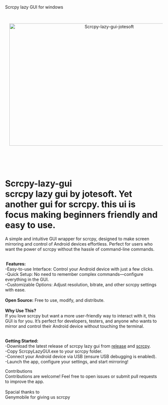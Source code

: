 <span class="firstcharacter">S</span>crcpy lazy GUI for windows 
<p>&nbsp;</p><div class="separator" style="clear: both; text-align: center;"><a href="https://blogger.googleusercontent.com/img/b/R29vZ2xl/AVvXsEhRdCW0QGILu5xzXAXirJfXOVnEV9bzfzKvoFqF6anxIBHTObhskcBh6miIg_4zG9BDXHEsZhCstyD3SGRKpGzbie7tpI_PM9eRTpc74rgqj3aFKD9JH2BNTu60GG_LbamlP7Bj5sIgRBmwQZm9NObieofsnwMGShlOaEKa67u0TQtwv9NE-mgITMw_k44/s960/scrcpy-lazy-gui-jotesoft.png" style="margin-left: 1em; margin-right: 1em;"><img alt="Scrcpy-lazy-gui-jotesoft" border="0" data-original-height="600" data-original-width="960" height="400" src="https://blogger.googleusercontent.com/img/b/R29vZ2xl/AVvXsEhRdCW0QGILu5xzXAXirJfXOVnEV9bzfzKvoFqF6anxIBHTObhskcBh6miIg_4zG9BDXHEsZhCstyD3SGRKpGzbie7tpI_PM9eRTpc74rgqj3aFKD9JH2BNTu60GG_LbamlP7Bj5sIgRBmwQZm9NObieofsnwMGShlOaEKa67u0TQtwv9NE-mgITMw_k44/w640-h400/scrcpy-lazy-gui-jotesoft.png" title="Scrcpy-lazy-gui-jotesoft" width="640" /></a></div><div><br /></div><div><br /></div><div><br /></div><br /><p></p><b>


# Scrcpy-lazy-gui&nbsp;</b><div>scrcpy lazy gui by jotesoft. Yet another gui for scrcpy. this ui is focus making beginners friendly and easy to use.
A simple and intuitive GUI wrapper for scrcpy, designed to make screen mirroring and control of Android devices effortless. Perfect for users who want the power of scrcpy without the hassle of command-line commands.&nbsp;</div><div><br /></div><div><b>&nbsp;Features:</b><br />
-Easy-to-use Interface: Control your Android device with just a few clicks. <br />
-Quick Setup: No need to remember complex commands—configure everything in the GUI.<br />
-Customizable Options: Adjust resolution, bitrate, and other scrcpy settings with ease.<br />
<br /><b>
Open Source:</b> Free to use, modify, and distribute.<br />
<br /><b>
Why Use This?</b><br />
If you love scrcpy but want a more user-friendly way to interact with it, this GUI is for you. It’s perfect for developers, testers, and anyone who wants to mirror and control their Android device without touching the terminal.</div><div><br /><b>

Getting Started:</b><br />
-Download the latest release of scrcpy lazy gui from <a href="https://github.com/joteapp/Scrcpy-lazy-gui/releases" target="_blank">release</a> and <a href="https://github.com/Genymobile/scrcpy/releases/" target="_blank">scrcpy</a>.<br />
-Copy ScrcpyLazyGUI.exe to your scrcpy folder.<br />
-Connect your Android device via USB (ensure USB debugging is enabled).<br />
-Launch the app, configure your settings, and start mirroring!<br />

Contributions<br />
Contributions are welcome! Feel free to open issues or submit pull requests to improve the app.
<br /><br />
Spacial thanks to <br />
Genymobile for giving us scrcpy

